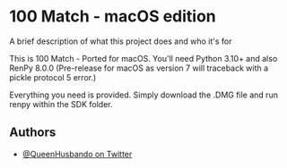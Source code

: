 
# 100 Match - macOS edition

A brief description of what this project does and who it's for

This is 100 Match - Ported for macOS. You'll need Python 3.10+ and also RenPy 8.0.0 (Pre-release for macOS as version 7 will traceback with a pickle protocol 5 error.) 


Everything you need is provided. Simply download the .DMG file and run renpy within the SDK folder.



## Authors

- [@QueenHusbando on Twitter](https://www.twitter.com/QueenHusbando)

